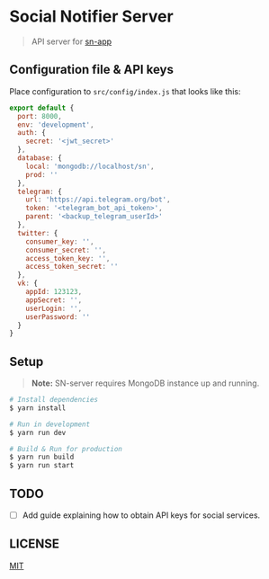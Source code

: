 # Social Notifier Server

> API server for [sn-app](https://github.com/frenchbread/sn-app)

## Configuration file & API keys

Place configuration to `src/config/index.js` that looks like this:

```js
export default {
  port: 8000,
  env: 'development',
  auth: {
    secret: '<jwt_secret>'
  },
  database: {
    local: 'mongodb://localhost/sn',
    prod: ''
  },
  telegram: {
    url: 'https://api.telegram.org/bot',
    token: '<telegram_bot_api_token>',
    parent: '<backup_telegram_userId>'
  },
  twitter: {
    consumer_key: '',
    consumer_secret: '',
    access_token_key: '',
    access_token_secret: ''
  },
  vk: {
    appId: 123123,
    appSecret: '',
    userLogin: '',
    userPassword: ''
  }
}
```

## Setup

> **Note:** SN-server requires MongoDB instance up and running.

```bash
# Install dependencies
$ yarn install

# Run in development
$ yarn run dev

# Build & Run for production
$ yarn run build
$ yarn run start
```

## TODO

- [ ] Add guide explaining how to obtain API keys for social services.

## LICENSE
[MIT](https://github.com/frenchbread/sn-server/blob/master/LICENSE.md)
